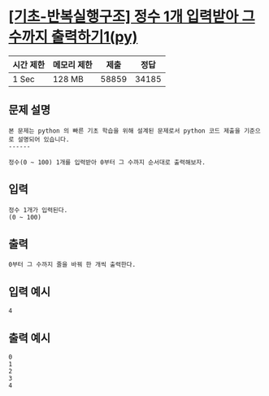 # [[기초-반복실행구조] 정수 1개 입력받아 그 수까지 출력하기1(py)](https://codeup.kr/problem.php?id=6075)

| 시간 제한 | 메모리 제한 | 제출 | 정답 |
| --- | --- | --- | --- |
| 1 Sec | 128 MB | 58859 | 34185 |

## **문제 설명**

```
본 문제는 python 의 빠른 기초 학습을 위해 설계된 문제로서 python 코드 제출을 기준으로 설명되어 있습니다. 
------

정수(0 ~ 100) 1개를 입력받아 0부터 그 수까지 순서대로 출력해보자.
```

## 입력

```
정수 1개가 입력된다.
(0 ~ 100)
```

## 출력

```
0부터 그 수까지 줄을 바꿔 한 개씩 출력한다.
```

## 입력 예시

```
4
```

## 출력 예시

```
0
1
2
3
4
```
